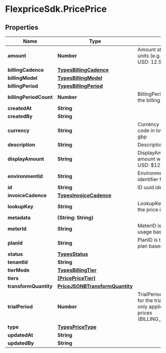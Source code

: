 # FlexpriceSdk.PricePrice

## Properties

Name | Type | Description | Notes
------------ | ------------- | ------------- | -------------
**amount** | **Number** | Amount stored in main currency units (e.g., dollars, not cents) For USD: 12.50 means $12.50 | [optional] 
**billingCadence** | [**TypesBillingCadence**](TypesBillingCadence.md) |  | [optional] 
**billingModel** | [**TypesBillingModel**](TypesBillingModel.md) |  | [optional] 
**billingPeriod** | [**TypesBillingPeriod**](TypesBillingPeriod.md) |  | [optional] 
**billingPeriodCount** | **Number** | BillingPeriodCount is the count of the billing period ex 1, 3, 6, 12 | [optional] 
**createdAt** | **String** |  | [optional] 
**createdBy** | **String** |  | [optional] 
**currency** | **String** | Currency 3 digit ISO currency code in lowercase ex usd, eur, gbp | [optional] 
**description** | **String** | Description of the price | [optional] 
**displayAmount** | **String** | DisplayAmount is the formatted amount with currency symbol For USD: $12.50 | [optional] 
**environmentId** | **String** | EnvironmentID is the environment identifier for the price | [optional] 
**id** | **String** | ID uuid identifier for the price | [optional] 
**invoiceCadence** | [**TypesInvoiceCadence**](TypesInvoiceCadence.md) |  | [optional] 
**lookupKey** | **String** | LookupKey used for looking up the price in the database | [optional] 
**metadata** | **{String: String}** |  | [optional] 
**meterId** | **String** | MeterID is the id of the meter for usage based pricing | [optional] 
**planId** | **String** | PlanID is the id of the plan for plan based pricing | [optional] 
**status** | [**TypesStatus**](TypesStatus.md) |  | [optional] 
**tenantId** | **String** |  | [optional] 
**tierMode** | [**TypesBillingTier**](TypesBillingTier.md) |  | [optional] 
**tiers** | [**[PricePriceTier]**](PricePriceTier.md) |  | [optional] 
**transformQuantity** | [**PriceJSONBTransformQuantity**](PriceJSONBTransformQuantity.md) |  | [optional] 
**trialPeriod** | **Number** | TrialPeriod is the number of days for the trial period Note: This is only applicable for recurring prices (BILLING_CADENCE_RECURRING) | [optional] 
**type** | [**TypesPriceType**](TypesPriceType.md) |  | [optional] 
**updatedAt** | **String** |  | [optional] 
**updatedBy** | **String** |  | [optional] 



